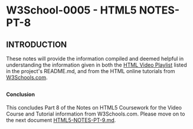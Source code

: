 
# W3School-0005 - HTML5 NOTES-PT-8


## INTRODUCTION

These notes will provide the information compiled and deemed helpful in understanding the information given in both the [HTML Video Playlist](https://www.youtube.com/playlist?list=PLr6-GrHUlVf_ZNmuQSXdS197Oyr1L9sPB) listed in the project's README.md, and from the HTML online tutorials from [W3Schools.com](https://www.w3schools.com/).


##



###





#### Conclusion
This concludes Part 8 of the Notes on HTML5 Coursework for the Video Course and Tutorial information from W3Schools.com. Please move on to the next document [HTML5-NOTES-PT-9.md](https://github.com/AdamRj-765/W3School-0005/blob/master/COURSE_NOTES/HTML5-NOTES-PT-9.md).
